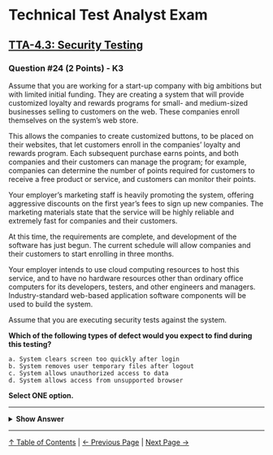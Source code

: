 # Technical Test Analyst Exam

## [TTA-4.3: Security Testing](../../4-quality-characteristics-for-technical-testing/4.3-security-testing.md)

### Question #24 (2 Points) - K3

Assume that you are working for a start-up company with big ambitions but with limited initial funding. They are creating a system that will provide customized loyalty and rewards programs for small- and medium-sized businesses selling to customers on the web. These companies enroll themselves on the system’s web store.

This allows the companies to create customized buttons, to be placed on their websites, that let customers enroll in the companies’ loyalty and rewards program. Each subsequent purchase earns points, and both companies and their customers can manage the program; for example, companies can determine the number of points required for customers to receive a free product or service, and customers can monitor their points.

Your employer’s marketing staff is heavily promoting the system, offering aggressive discounts on the first year’s fees to sign up new companies. The marketing materials state that the service will be highly reliable and extremely fast for companies and their customers.

At this time, the requirements are complete, and development of the software has just begun. The current schedule will allow companies and their customers to start enrolling in three months.

Your employer intends to use cloud computing resources to host this service, and to have no hardware resources other than ordinary office computers for its developers, testers, and other engineers and managers. Industry-standard web-based application software components will be used to build the system.

Assume that you are executing security tests against the system.

**Which of the following types of defect would you expect to find during this testing?**

    a. System clears screen too quickly after login
    b. System removes user temporary files after logout
    c. System allows unauthorized access to data
    d. System allows access from unsupported browser

**Select ONE option.**

---

<details>
<summary><strong>Show Answer</strong></summary>

#### Correct Answer: c

    a. Is not correct. This is a usability failure, not a security defect
    b. Is not correct. This is a security feature, not a security defect
    c. Is correct. A typical security defect
    d. Is not correct. If it is a defect at all, is a portability defect

</details>

---

[↑ Table of Contents](../../README.md#table-of-contents) | [← Previous Page](question-23.md) | [Next Page →](question-25.md)
